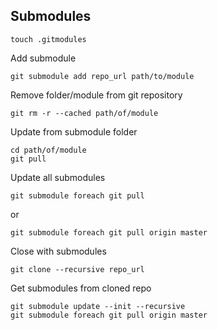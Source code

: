 ## Submodules

	touch .gitmodules

Add submodule

	git submodule add repo_url path/to/module

Remove folder/module from git repository

	git rm -r --cached path/of/module

Update from submodule folder

	cd path/of/module
	git pull

Update all submodules

	git submodule foreach git pull

or

	git submodule foreach git pull origin master

Close with submodules

	git clone --recursive repo_url

Get submodules from cloned repo

	git submodule update --init --recursive
	git submodule foreach git pull origin master
